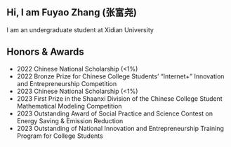 ## Hi, I am Fuyao Zhang (张富尧)
I am an undergraduate student at Xidian University

## Honors & Awards
- 2022 Chinese National Scholarship (<1%)
- 2022 Bronze Prize for Chinese College Students’ “Internet+” Innovation and Entrepreneurship Competition
- 2023 Chinese National Scholarship (<1%)
- 2023 First Prize in the Shaanxi Division of the Chinese College Student Mathematical Modeling Competition
- 2023 Outstanding Award of Social Practice and Science Contest on Energy Saving & Emission Reduction
- 2023 Outstanding of National Innovation and Entrepreneurship Training Program for College Students